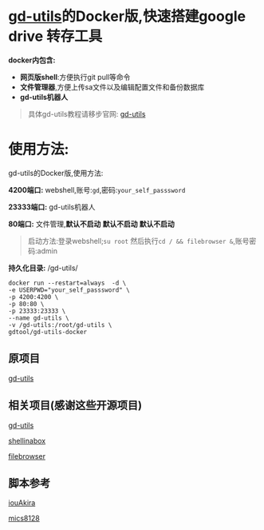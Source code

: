 # [gd-utils](https://github.com/iwestlin/gd-utils)的Docker版,快速搭建google drive 转存工具

**docker内包含:**
- **网页版shell**:方便执行git pull等命令
- **文件管理器**,方便上传sa文件以及编辑配置文件和备份数据库
- **gd-utils机器人**
> 具体gd-utils教程请移步官网: [gd-utils](https://github.com/iwestlin/gd-utils)




# 使用方法:
gd-utils的Docker版,使用方法:


**4200端口:** webshell,账号:`gd`,密码:`your_self_passsword`

**23333端口:** gd-utils机器人

**80端口:** 文件管理,**默认不启动**  **默认不启动**   **默认不启动**
> 启动方法:登录webshell;`su root` 然后执行`cd / && filebrowser &`,账号密码:admin

**持久化目录:** /gd-utils/

```
docker run --restart=always  -d \
-e USERPWD="your_self_passsword" \
-p 4200:4200 \
-p 80:80 \
-p 23333:23333 \
--name gd-utils \
-v /gd-utils:/root/gd-utils \
gdtool/gd-utils-docker
```

## 原项目
[gd-utils](https://github.com/iwestlin/gd-utils)

## 相关项目(感谢这些开源项目)

[gd-utils](https://github.com/iwestlin/gd-utils)

[shellinabox](https://github.com/shellinabox/shellinabox)

[filebrowser](https://github.com/filebrowser/filebrowser/)

## 脚本参考

[iouAkira](https://github.com/iouAkira/someDockerfile)

[mics8128](https://github.com/mics8128/gd-utilds-docker)
